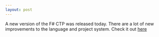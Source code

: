 ```yaml
---
layout: post
---
```

A new version of the F# CTP was released today.  There are a lot of new improvements to the language and project system.  Check it out [here](http://blogs.msdn.com/dsyme/archive/2008/08/29/the-f-september-2008-ctp-is-now-available.aspx)

